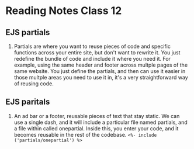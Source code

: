 # Reading Notes Class 12

## EJS partials

1. Partials are where you want to reuse pieces of code and specific functions across your entire site, but don't want to rewrite it. You just redefine the bundle of code and include it where you need it. For example, using the same header and footer across multple pages of the same website. You just define the partials, and then can use it easier in those multple areas you need to use it in, it's a very straightforward way of reusing code.

## EJS paritals

1. An ad bar or a footer, reusable pieces of text that stay static. We can use a single dash, and it will include a particular file named partials, and a file within called onepartial. Inside this, you enter your code, and it becomes reusable in the rest of the codebase. 
`<%- include ('partials/onepartial') %>`
